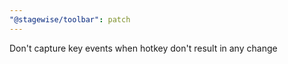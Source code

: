 ```yaml
---
"@stagewise/toolbar": patch
---
```


Don't capture key events when hotkey don't result in any change

